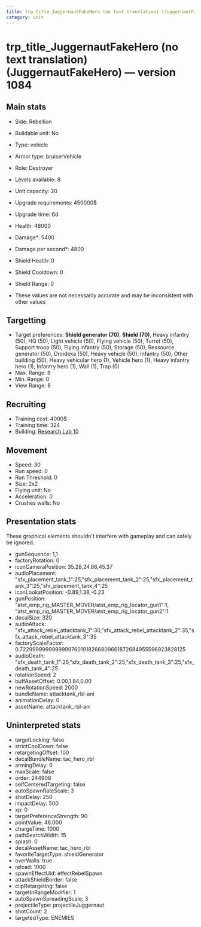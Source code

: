 ```yaml
---
title: trp_title_JuggernautFakeHero (no text translation) (JuggernautFakeHero)
category: unit
---
```


# trp_title_JuggernautFakeHero (no text translation) (JuggernautFakeHero) — version 1084

## Main stats

  * Side: Rebellion
  * Buildable unit: No
  * Type: vehicle
  * Armor type: bruiserVehicle
  * Role: Destroyer
  * Levels available: 8
  * Unit capacity: 20
  * Upgrade requirements: 450000$
  * Upgrade time: 6d
  * Health: 48000
  * Damage*: 5400
  * Damage per second*: 4800
  * Shield Health: 0
  * Shield Cooldown: 0
  * Shield Range: 0

* These values are not necessarily accurate and may be inconsistent with other values

## Targetting

  * Target preferences: **Shield generator (70)**, **Shield (70)**, Heavy infantry (50), HQ (50), Light vehicle (50), Flying vehicle (50), Turret (50), Support troop (50), Flying infantry (50), Storage (50), Ressource generator (50), Droideka (50), Heavy vehicle (50), Infantry (50), Other building (50), Heavy vehicular hero (1), Vehicle hero (1), Heavy infantry hero (1), Infantry hero (1), Wall (1), Trap (0)
  * Max. Range: 8
  * Min. Range: 0
  * View Range: 8

## Recruiting

  * Training cost: 4000$
  * Training time: 324
  * Building: [Research Lab 10](rebelOffenseLab.html)

## Movement

  * Speed: 30
  * Run speed: 0
  * Run Threshold: 0
  * Size: 2x2
  * Flying unit: No
  * Acceleration: 0
  * Crushes walls: No

## Presentation stats

These graphical elements shouldn't interfere with gameplay and can safely be ignored.

  * gunSequence: 1,1
  * factoryRotation: 0
  * iconCameraPosition: 35.28,24.86,45.37
  * audioPlacement: "sfx_placement_tank_1":25,"sfx_placement_tank_2":25,"sfx_placement_tank_3":25,"sfx_placement_tank_4":25
  * iconLookatPosition: -0.89,1.38,-0.23
  * gunPosition: "atst_emp_rig_MASTER_MOVER/atst_emp_rig_locator_gun1":1, "atst_emp_rig_MASTER_MOVER/atst_emp_rig_locator_gun2":1
  * decalSize: 320
  * audioAttack: "sfx_attack_rebel_attacktank_1":30,"sfx_attack_rebel_attacktank_2":35,"sfx_attack_rebel_attacktank_3":35
  * factoryScaleFactor: 0.72299999999999997601918266809661872684955596923828125
  * audioDeath: "sfx_death_tank_1":25,"sfx_death_tank_2":25,"sfx_death_tank_3":25,"sfx_death_tank_4":25
  * rotationSpeed: 2
  * buffAssetOffset: 0.00,1.84,0.00
  * newRotationSpeed: 2000
  * bundleName: attacktank_rbl-ani
  * animationDelay: 0
  * assetName: attacktank_rbl-ani

## Uninterpreted stats

  * targetLocking: false
  * strictCoolDown: false
  * retargetingOffset: 100
  * decalBundleName: tac_hero_rbl
  * armingDelay: 0
  * maxScale: false
  * order: 244908
  * selfCenteredTargeting: false
  * autoSpawnRateScale: 3
  * shotDelay: 250
  * impactDelay: 500
  * xp: 0
  * targetPreferenceStrength: 90
  * pointValue: 48.000
  * chargeTime: 1000
  * pathSearchWidth: 15
  * splash: 0
  * decalAssetName: tac_hero_rbl
  * favoriteTargetType: shieldGenerator
  * overWalls: true
  * reload: 1000
  * spawnEffectUid: effectRebelSpawn
  * attackShieldBorder: false
  * clipRetargeting: false
  * targetInRangeModifier: 1
  * autoSpawnSpreadingScale: 3
  * projectileType: projectileJuggernaut
  * shotCount: 2
  * targetedType: ENEMIES

